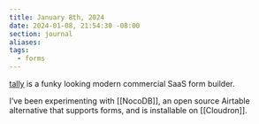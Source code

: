 ```yaml
---
title: January 8th, 2024
date: 2024-01-08, 21:54:30 -08:00
section: journal
aliases: 
tags:
  - forms
---
```

[tally](https://tally.so) is a funky looking modern commercial SaaS form builder.

I’ve been experimenting with [[NocoDB]], an open source Airtable alternative that supports forms, and is installable on [[Cloudron]]. 